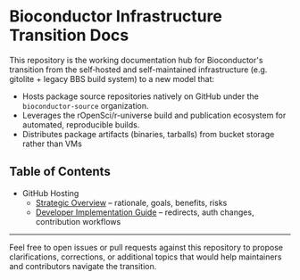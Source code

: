 # Bioconductor Infrastructure Transition Docs

This repository is the working documentation hub for Bioconductor's transition from the self‑hosted and self-maintained infrastructure (e.g. gitolite + legacy BBS build system) to a new model that:

* Hosts package source repositories natively on GitHub under the `bioconductor-source` organization.
* Leverages the rOpenSci/r-universe build and publication ecosystem for automated, reproducible builds.
* Distributes package artifacts (binaries, tarballs) from bucket storage rather than VMs

## Table of Contents

* GitHub Hosting
	* [Strategic Overview](./github-hosting-overview.md) – rationale, goals, benefits, risks
	* [Developer Implementation Guide](./github-hosting.md) – redirects, auth changes, contribution workflows

---

Feel free to open issues or pull requests against this repository to propose clarifications, corrections, or additional topics that would help maintainers and contributors navigate the transition.
